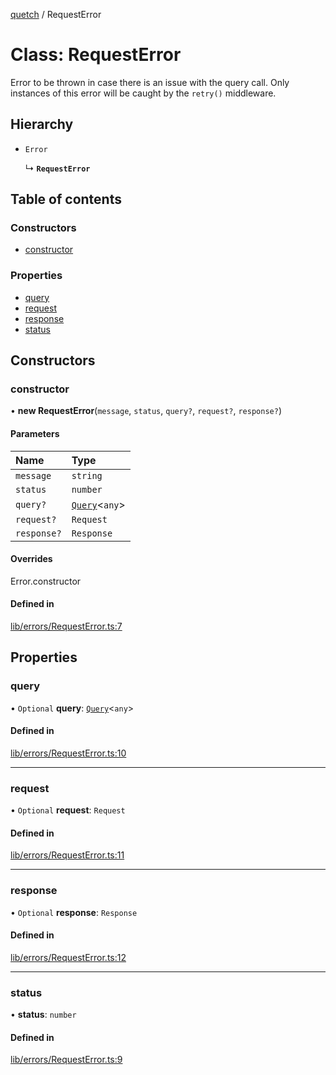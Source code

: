 [quetch](../README.md) / RequestError

# Class: RequestError

Error to be thrown in case there is an issue with the query call. Only instances of this error will be caught by the `retry()` middleware.

## Hierarchy

- `Error`

  ↳ **`RequestError`**

## Table of contents

### Constructors

- [constructor](RequestError.md#constructor)

### Properties

- [query](RequestError.md#query)
- [request](RequestError.md#request)
- [response](RequestError.md#response)
- [status](RequestError.md#status)

## Constructors

### constructor

• **new RequestError**(`message`, `status`, `query?`, `request?`, `response?`)

#### Parameters

| Name | Type |
| :------ | :------ |
| `message` | `string` |
| `status` | `number` |
| `query?` | [`Query`](../README.md#query)<`any`\> |
| `request?` | `Request` |
| `response?` | `Response` |

#### Overrides

Error.constructor

#### Defined in

[lib/errors/RequestError.ts:7](https://github.com/nevoland/quetch/blob/8bdd08f/lib/errors/RequestError.ts#L7)

## Properties

### query

• `Optional` **query**: [`Query`](../README.md#query)<`any`\>

#### Defined in

[lib/errors/RequestError.ts:10](https://github.com/nevoland/quetch/blob/8bdd08f/lib/errors/RequestError.ts#L10)

___

### request

• `Optional` **request**: `Request`

#### Defined in

[lib/errors/RequestError.ts:11](https://github.com/nevoland/quetch/blob/8bdd08f/lib/errors/RequestError.ts#L11)

___

### response

• `Optional` **response**: `Response`

#### Defined in

[lib/errors/RequestError.ts:12](https://github.com/nevoland/quetch/blob/8bdd08f/lib/errors/RequestError.ts#L12)

___

### status

• **status**: `number`

#### Defined in

[lib/errors/RequestError.ts:9](https://github.com/nevoland/quetch/blob/8bdd08f/lib/errors/RequestError.ts#L9)
